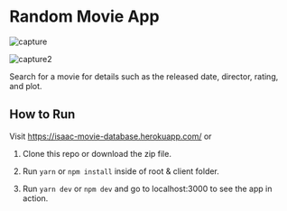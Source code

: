 # Random Movie App

![capture](https://user-images.githubusercontent.com/28583016/43293336-985117b8-90ee-11e8-8de6-94294b53855c.PNG)

![capture2](https://user-images.githubusercontent.com/28583016/43293569-d8c446b6-90ef-11e8-9dc4-accc18eb1d3d.PNG)

Search for a movie for details such as the released date, director, rating, and plot. 

## How to Run

Visit https://isaac-movie-database.herokuapp.com/ or

1. Clone this repo or download the zip file.

2. Run `yarn` or `npm install` inside of root & client folder.

3. Run `yarn dev` or `npm dev` and go to localhost:3000 to see the app in action.
